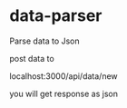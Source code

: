 # data-parser
Parse data to Json

post data to

localhost:3000/api/data/new

you will get response as json
